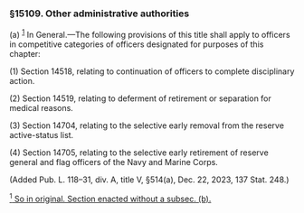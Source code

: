 ### §15109. Other administrative authorities ###

(a) <sup><a href="#15109_1_target" name="15109_1">1</a></sup> In General.—The following provisions of this title shall apply to officers in competitive categories of officers designated for purposes of this chapter:

(1) Section 14518, relating to continuation of officers to complete disciplinary action.

(2) Section 14519, relating to deferment of retirement or separation for medical reasons.

(3) Section 14704, relating to the selective early removal from the reserve active-status list.

(4) Section 14705, relating to the selective early retirement of reserve general and flag officers of the Navy and Marine Corps.

(Added Pub. L. 118–31, div. A, title V, §514(a), Dec. 22, 2023, 137 Stat. 248.)

[<sup>1</sup> So in original. Section enacted without a subsec. (b).](#15109_1)